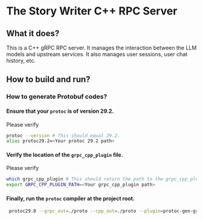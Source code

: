 # The Story Writer C++ RPC Server

## What it does?

This is a C++ gRPC RPC server. It manages the interaction between the LLM models and upstream services.
It also manages user sessions, user chat history, etc.

## How to build and run?

### How to generate Protobuf codes?

#### Ensure that your `protoc` is of version 29.2.

Please verify

```bash
protoc --version # This should equal 29.2.
alias protoc29.2=<Your protoc 29.2 path>
```

#### Verify the location of the `grpc_cpp_plugin` file.

Please verify

```bash
which grpc_cpp_plugin # This should return the path to the grpc_cpp_plugin file.
export GRPC_CPP_PLUGIN_PATH=<Your grpc_cpp_plugin path>
```

#### Finally, run the `protoc` compiler at the project root.

```bash
 protoc29.0 --grpc_out=./proto --cpp_out=./proto --plugin=protoc-gen-grpc="${GRPC_CPP_PLUGIN_PATH}" ./story_writer.proto
```